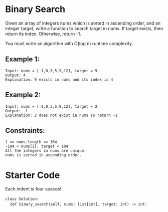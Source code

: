 # Binary Search

Given an array of integers nums which is sorted in ascending order, and an integer target, write a function to search target in nums. If target exists, then return its index. Otherwise, return -1.

You must write an algorithm with O(log n) runtime complexity.

## Example 1:

    Input: nums = [-1,0,3,5,9,12], target = 9
    Output: 4
    Explanation: 9 exists in nums and its index is 4

## Example 2:

    Input: nums = [-1,0,3,5,9,12], target = 2
    Output: -1
    Explanation: 2 does not exist in nums so return -1

## Constraints:

    1 <= nums.length <= 104
    -104 < nums[i], target < 104
    All the integers in nums are unique.
    nums is sorted in ascending order.

# Starter Code
Each indent is four spaces!<br>
<br>`class Solution:`<br>
&nbsp;&nbsp;&nbsp;&nbsp;`def binary_search(self, nums: list[int], target: int) -> int:`